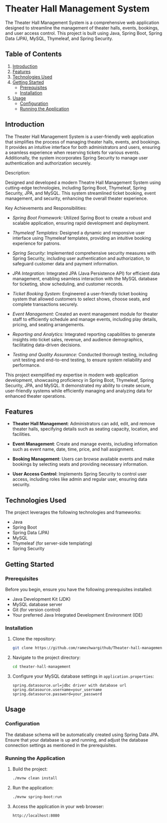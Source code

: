 

# Theater Hall Management System

The Theater Hall Management System is a comprehensive web application designed to streamline the management of theater halls, events, bookings, and user access control. This project is built using Java, Spring Boot, Spring Data (JPA), MySQL, Thymeleaf, and Spring Security.

## Table of Contents

1. [Introduction](#introduction)
2. [Features](#features)
3. [Technologies Used](#technologies-used)
4. [Getting Started](#getting-started)
   - [Prerequisites](#prerequisites)
   - [Installation](#installation)
5. [Usage](#usage)
   - [Configuration](#configuration)
   - [Running the Application](#running-the-application)


## Introduction

The Theater Hall Management System is a user-friendly web application that simplifies the process of managing theater halls, events, and bookings. It provides an intuitive interface for both administrators and users, ensuring a seamless experience when reserving tickets for various events. Additionally, the system incorporates Spring Security to manage user authentication and authorization securely.

Description:

Designed and developed a modern Theatre Hall Management System using cutting-edge technologies, including Spring Boot, Thymeleaf, Spring Security, JPA, and MySQL. This system streamlined ticket booking, event management, and security, enhancing the overall theater experience.

Key Achievements and Responsibilities:

- *Spring Boot Framework:* Utilized Spring Boot to create a robust and scalable application, ensuring rapid development and deployment.

- *Thymeleaf Templates:* Designed a dynamic and responsive user interface using Thymeleaf templates, providing an intuitive booking experience for patrons.

- *Spring Security:* Implemented comprehensive security measures with Spring Security, including user authentication and authorization, to safeguard customer data and payment information.

- *JPA Integration:* Integrated JPA (Java Persistence API) for efficient data management, enabling seamless interaction with the MySQL database for ticketing, show scheduling, and customer records.

- *Ticket Booking System:* Engineered a user-friendly ticket booking system that allowed customers to select shows, choose seats, and complete transactions securely.

- *Event Management:* Created an event management module for theater staff to efficiently schedule and manage events, including play details, pricing, and seating arrangements.

- *Reporting and Analytics:* Integrated reporting capabilities to generate insights into ticket sales, revenue, and audience demographics, facilitating data-driven decisions.

- *Testing and Quality Assurance:* Conducted thorough testing, including unit testing and end-to-end testing, to ensure system reliability and performance.

This project exemplified my expertise in modern web application development, showcasing proficiency in Spring Boot, Thymeleaf, Spring Security, JPA, and MySQL. It demonstrated my ability to create secure, user-friendly systems while efficiently managing and analyzing data for enhanced theater operations.

## Features

- **Theater Hall Management**: Administrators can add, edit, and remove theater halls, specifying details such as seating capacity, location, and facilities.

- **Event Management**: Create and manage events, including information such as event name, date, time, price, and hall assignment.

- **Booking Management**: Users can browse available events and make bookings by selecting seats and providing necessary information.

- **User Access Control**: Implements Spring Security to control user access, including roles like admin and regular user, ensuring data security.

## Technologies Used

The project leverages the following technologies and frameworks:

- Java
- Spring Boot
- Spring Data (JPA)
- MySQL
- Thymeleaf (for server-side templating)
- Spring Security

## Getting Started

### Prerequisites

Before you begin, ensure you have the following prerequisites installed:

- Java Development Kit (JDK) 
- MySQL database server
- Git (for version control)
- Your preferred Java Integrated Development Environment (IDE)

### Installation

1. Clone the repository:

   ```bash
   git clone https://github.com/rameshwargithub/Theater-hall-management.git
   ```

2. Navigate to the project directory:

   ```bash
   cd theater-hall-management
   ```

3. Configure your MySQL database settings in `application.properties`:

   ```properties
   spring.datasource.url=jdbc driver with database url
   spring.datasource.username=your_username
   spring.datasource.password=your_password
   ```

## Usage

### Configuration

The database schema will be automatically created using Spring Data JPA. Ensure that your database is up and running, and adjust the database connection settings as mentioned in the prerequisites.

### Running the Application

1. Build the project:

   ```bash
   ./mvnw clean install
   ```

2. Run the application:

   ```bash
   ./mvnw spring-boot:run
   ```

3. Access the application in your web browser:

   ```
   http://localhost:8080
   ```


